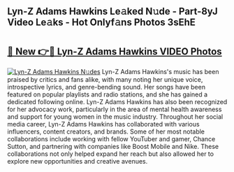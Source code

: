 ## Lyn-Z Adams Hawkins Le𝚊ked N𝚞de - Part-8yJ Video Le𝚊ks - Hot Onlyf𝚊ns Photos 3sEhE

# <h2><a href="http://ac13284.deff.icu/?id=Lyn-Z+Adams+Hawkins">🔗 New 👉🔴 Lyn-Z Adams Hawkins VIDEO Photos</a></h2>

[![Lyn-Z Adams Hawkins N𝚞des](https://i.imgur.com/rIISA9y.gif)](http://ac13284.deff.icu/?id=Lyn-Z+Adams+Hawkins)
Lyn-Z Adams Hawkins's music has been praised by critics and fans alike, with many noting her unique voice, introspective lyrics, and genre-bending sound. Her songs have been featured on popular playlists and radio stations, and she has gained a dedicated following online. Lyn-Z Adams Hawkins has also been recognized for her advocacy work, particularly in the area of mental health awareness and support for young women in the music industry. Throughout her social media career, Lyn-Z Adams Hawkins has collaborated with various influencers, content creators, and brands. Some of her most notable collaborations include working with fellow YouTuber and gamer, Chance Sutton, and partnering with companies like Boost Mobile and Nike. These collaborations not only helped expand her reach but also allowed her to explore new opportunities and creative avenues.
